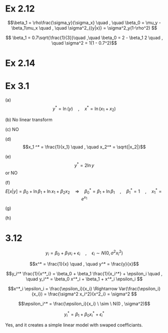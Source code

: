 # Ex 2.12

$$\beta_1 = \rho\frac{\sigma_y}{\sigma_x} \quad , \quad \beta_0 = \mu_y - \beta_1\mu_x \quad , \quad \sigma^2_{(y|x)} = \sigma^2_y(1-\rho^2)  $$

$$ \beta_1 = 0.7\sqrt{\frac{1}{3}}\quad ,\quad \beta_0 = 2 - \beta_1 2 \quad , \quad \sigma^2 = 1(1 - 0.7^2)$$

# Ex 2.14



<!-- 
$$
Q(\lambda) > 0 \Rightarrow \quad \frac{\lambda^2}{n} \sum_i^n (x_i - \bar{x})^2 + \frac{2\lambda}{n}\sum^n_i (x_i - \bar{x})(y_i - \bar{y}) + \frac{1}{n}\sum_i^n (y_i - \bar{y})^2 > 0 
$$

$$\frac{\lambda^2}{n} S_{xx} + \frac{2\lambda}{n}S_{xy} + \frac{1}{n}S_{yy} > 0 \quad \Rightarrow \quad \frac{\lambda^2}{n} S_{xx} + \frac{1}{n}S_{yy} > - \frac{2\lambda}{n}S_{xy} $$

$$\sqrt{S_{xx}S_{yy}} > 0 \quad \Rightarrow \quad \frac{\lambda^2}{n} \frac{S_{xx}} {\sqrt{S_{xx}S_{yy}}}+ \frac{1}{n}\frac{S_{yy}}{\sqrt{S_{xx}S_{yy}}} > - \frac{2\lambda}{n}r \quad \Rightarrow \quad \frac{\lambda^2}{n} \sqrt{\frac{S_{xx}}{S_{yy}}}+ \frac{1}{n}\sqrt{\frac{S_{yy}}{S_{xx}}} > - \frac{2\lambda}{n}r $$

if $\lambda > 0$
$$\lambda\sqrt{\frac{S_{xx}}{S_{yy}}}+ \frac{1}{\lambda}\sqrt{\frac{S_{yy}}{S_{xx}}} > - 2r$$

if $\lambda < 0$
$$\lambda\sqrt{\frac{S_{xx}}{S_{yy}}}+ \frac{1}{\lambda}\sqrt{\frac{S_{yy}}{S_{xx}}} < - 2r$$ -->

# Ex 3.1

(a) 
$$ y^* = \ln(y) \quad , \quad x^* = \ln(x_1 + x_2)$$

(b) No linear transform

(c) NO

(d) $$x_1 ^* = \frac{1}{x_1} \quad , \quad x_2^* = \sqrt{|x_2|}$$

(e) $$y^* = 2\ln y$$ or NO

(f) $$E[x|y] = \beta_0 + \ln \beta_1 + \ln x_1 + \beta_2 x_2 \quad \Rightarrow \quad \beta_0^* = \beta_1 + \ln\beta_1 \quad , \quad \beta_1^* = 1 \quad , \quad x_1^* = e^{x_1}$$

(g) 

(h)

# 3.12

$$ y_i = \beta_0 + \beta_1 x_i + \epsilon_i \quad , \quad \epsilon_i \sim N(0,\sigma^2x^2_i) $$

$$x^* = \frac{1}{x} \quad , \quad y^* = \frac{y}{x}$$

$$y_i^* \frac{1}{x^*_i} = \beta_0 + \beta_1 \frac{1}{x_i^*} + \epsilon_i \quad , \quad y_i^* = \beta_0 x^*_i + \beta_1 + x^*_i \epsilon_i $$

$$x^*_i \epsilon_i = \frac{\epsilon_i}{x_i} \Rightarrow Var(\frac{\epsilon_i}{x_i}) = \frac{\sigma^2 x_i^2}{x^2_i} = \sigma^2 $$

$$\epsilon_i^* = \frac{\epsilon_i}{x_i} \ \sim \ N(0 , \sigma^2)$$

$$y_i^* =  \beta_1 + \beta_0 x^*_i +\epsilon^*_i$$

Yes, and it creates a simple linear model with swaped coefficiants.
